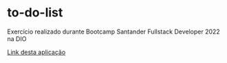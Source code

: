 # to-do-list
Exercício realizado durante Bootcamp Santander Fullstack Developer 2022 na DIO

[Link desta aplicação]()

